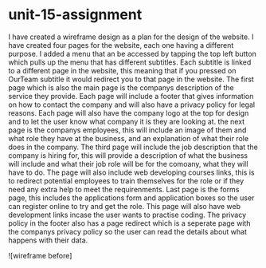 # unit-15-assignment

I have created a wireframe design as a plan for the design of the website. I have created four pages for the website, each one having a different purpose. I added a menu that an be accessed by tapping the top left button which pulls up the menu that has different subtitles. Each subtitle is linked to a different page in the website, this meaning that if you pressed on OurTeam subtitle it would redirect you to that page in the website. The first page which is also the main page is the companys description of the service they provide. Each page will include a footer that gives information on how to contact the company and will also have a privacy policy for legal reasons. Each page will also have the company logo at the top for design and to let the user know what company it is they are looking at. the next page is the companys employees, this will include an image of them and what role they have at the business, and an explanation of what their role does in the company. The third page will include the job description that the company is hiring for, this will provide a description of what the business will include and what their job role will be for the comoany, what they will have to do. The page will also include web developing courses links, this is to redirect potential employees to train themselves for the role or if they need any extra help to meet the requirenments. Last page is the forms page, this includes the applications form and application boxes so the user can register online to try and get the role. This page will also have web development links incase the user wants to practise coding. The privacy policy in the footer also has a page redirect which is a seperate page with the companys privacy policy so the user can read the details about what happens with their data. 

![wireframe before]
